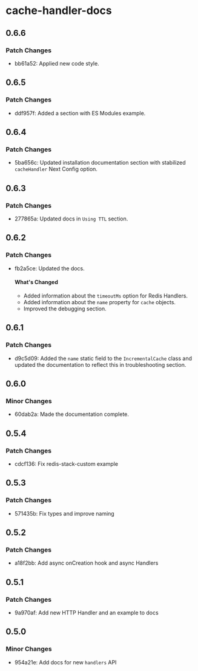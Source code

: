# cache-handler-docs

## 0.6.6

### Patch Changes

- bb61a52: Applied new code style.

## 0.6.5

### Patch Changes

- ddf957f: Added a section with ES Modules example.

## 0.6.4

### Patch Changes

- 5ba656c: Updated installation documentation section with stabilized `cacheHandler` Next Config option.

## 0.6.3

### Patch Changes

- 277865a: Updated docs in `Using TTL` section.

## 0.6.2

### Patch Changes

- fb2a5ce: Updated the docs.

  #### What's Changed

  - Added information about the `timeoutMs` option for Redis Handlers.
  - Added information about the `name` property for `cache` objects.
  - Improved the debugging section.

## 0.6.1

### Patch Changes

- d9c5d09: Added the `name` static field to the `IncrementalCache` class and updated the documentation to reflect this in troubleshooting section.

## 0.6.0

### Minor Changes

- 60dab2a: Made the documentation complete.

## 0.5.4

### Patch Changes

- cdcf136: Fix redis-stack-custom example

## 0.5.3

### Patch Changes

- 571435b: Fix types and improve naming

## 0.5.2

### Patch Changes

- a18f2bb: Add async onCreation hook and async Handlers

## 0.5.1

### Patch Changes

- 9a970af: Add new HTTP Handler and an example to docs

## 0.5.0

### Minor Changes

- 954a21e: Add docs for new `handlers` API
